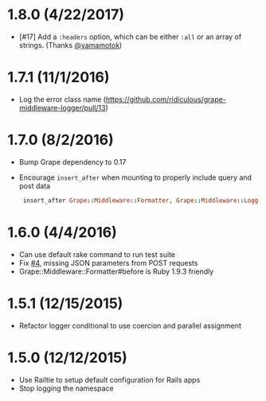 1.8.0 (4/22/2017)
==================
* [#17] Add a `:headers` option, which can be either `:all` or an array of strings. (Thanks [@yamamotok](https://github.com/yamamotok))

1.7.1 (11/1/2016)
==================
* Log the error class name (https://github.com/ridiculous/grape-middleware-logger/pull/13)

1.7.0 (8/2/2016)
==================

* Bump Grape dependency to 0.17
* Encourage `insert_after` when mounting to properly include query and post data

  ```ruby    
   insert_after Grape::Middleware::Formatter, Grape::Middleware::Logger
  ```

1.6.0 (4/4/2016)
==================

* Can use default rake command to run test suite
* Fix [#4](https://github.com/ridiculous/grape-middleware-logger/issues/4), missing JSON parameters from POST requests
* Grape::Middleware::Formatter#before is Ruby 1.9.3 friendly

1.5.1 (12/15/2015)
==================

* Refactor logger conditional to use coercion and parallel assignment


1.5.0 (12/12/2015)
==================

* Use Railtie to setup default configuration for Rails apps
* Stop logging the namespace
